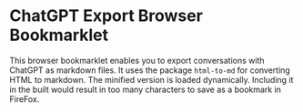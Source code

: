 # ChatGPT Export Browser Bookmarklet

This browser bookmarklet enables you to export conversations with ChatGPT as markdown files. It uses the package `html-to-md` for converting HTML to markdown. The minified version is loaded dynamically. Including it in the built would result in too many characters to save as a bookmark in FireFox.